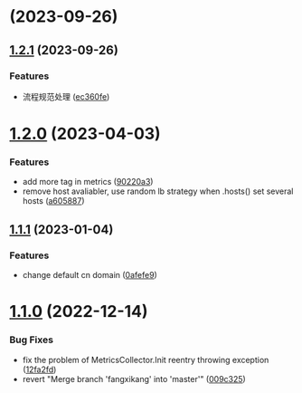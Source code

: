 # [](/byteair/volcengine-sdk-java-rec/compare/v1.2.1...v) (2023-09-26)



## [1.2.1](/byteair/volcengine-sdk-java-rec/compare/v1.2.0...v1.2.1) (2023-09-26)


### Features

* 流程规范处理 ([ec360fe](/byteair/volcengine-sdk-java-rec/commits/ec360fee5e36bb6ab1dac619b2cfaf1664598c84))



# [1.2.0](/byteair/volcengine-sdk-java-rec/compare/v1.1.1...v1.2.0) (2023-04-03)


### Features

* add more tag in metrics ([90220a3](/byteair/volcengine-sdk-java-rec/commits/90220a399984b12fe96805d314cfae86a71242fc))
* remove host avaliabler, use random lb strategy when .hosts() set several hosts ([a605887](/byteair/volcengine-sdk-java-rec/commits/a605887098d9bc2c25e19d0ec20aa64886944466))



## [1.1.1](/byteair/volcengine-sdk-java-rec/compare/v1.1.0...v1.1.1) (2023-01-04)


### Features

* change default cn domain ([0afefe9](/byteair/volcengine-sdk-java-rec/commits/0afefe9233602d9ece473d012f4f32b83b0e8686))



# [1.1.0](/byteair/volcengine-sdk-java-rec/compare/009c32506f7807b7991199d94be903826c015255...v1.1.0) (2022-12-14)


### Bug Fixes

* fix the problem of MetricsCollector.Init reentry throwing exception ([12fa2fd](/byteair/volcengine-sdk-java-rec/commits/12fa2fdc2eea71f9fe36f59784a0fbb7571902d9))
* revert "Merge branch 'fangxikang' into 'master'" ([009c325](/byteair/volcengine-sdk-java-rec/commits/009c32506f7807b7991199d94be903826c015255))



